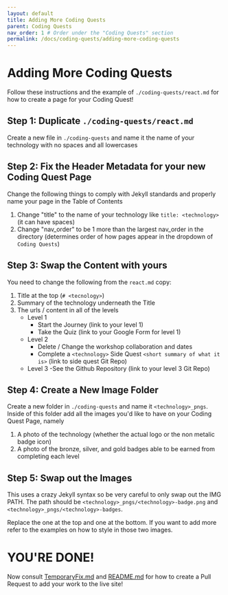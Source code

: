 ```yaml
---
layout: default
title: Adding More Coding Quests
parent: Coding Quests
nav_order: 1 # Order under the "Coding Quests" section
permalink: /docs/coding-quests/adding-more-coding-quests
---
```


# Adding More Coding Quests

Follow these instructions and the example of `./coding-quests/react.md` for how to create a page for your Coding Quest!

## Step 1: Duplicate `./coding-quests/react.md`

Create a new file in `./coding-quests` and name it the name of your technology with no spaces and all lowercases

## Step 2: Fix the Header Metadata for your new Coding Quest Page

Change the following things to comply with Jekyll standards and properly name your page in the Table of Contents

1. Change "title" to the name of your technology like `title: <technology>` (it can have spaces)
2. Change "nav_order" to be 1 more than the largest nav_order in the directory (determines order of how pages appear in the dropdown of `Coding Quests`)

## Step 3: Swap the Content with yours

You need to change the following from the `react.md` copy:

1. Title at the top (`# <tecnology>`)
2. Summary of the technology underneath the Title
3. The urls / content in all of the levels
   - Level 1
     - Start the Journey (link to your level 1)
     - Take the Quiz (link to your Google Form for level 1)
   - Level 2
     - Delete / Change the workshop collaboration and dates
     - Complete a `<technology>` Side Quest `<short summary of what it is>` (link to side quest Git Repo)
   - Level 3
     -See the Github Repository (link to your level 3 Git Repo)

## Step 4: Create a New Image Folder

Create a new folder in `./coding-quests` and name it `<technology>_pngs`. Inside of this folder add all the images you'd like to have on your Coding Quest Page, namely

1. A photo of the technology (whether the actual logo or the non metalic badge icon)
2. A photo of the bronze, silver, and gold badges able to be earned from completing each level

## Step 5: Swap out the Images

This uses a crazy Jekyll syntax so be very careful to only swap out the IMG PATH. The path should be `<technology>_pngs/<technology>-badge.png` and `<technology>_pngs/<technology>-badges`.

Replace the one at the top and one at the bottom. If you want to add more refer to the examples on how to style in those two images.


# YOU'RE DONE!
Now consult [TemporaryFix.md](./TemporaryFix.md) and [README.md](./README.md) for how to create a Pull Request to add your work to the live site!
